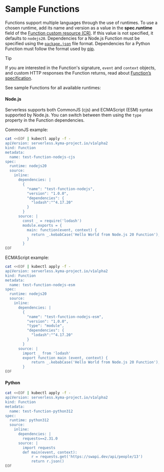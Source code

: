 # Sample Functions

Functions support multiple languages through the use of runtimes. To use a chosen runtime, add its name and version as a value in the **spec.runtime** field of the [Function custom resource (CR)](../resources/06-10-function-cr.md). If this value is not specified, it defaults to `nodejs20`. Dependencies for a Node.js Function must be specified using the [`package.json`](https://docs.npmjs.com/creating-a-package-json-file) file format. Dependencies for a Python Function must follow the format used by [pip](https://packaging.python.org/key_projects/#pip).

> [!TIP]
> If you are interested in the Function's signature, `event` and `context` objects, and custom HTTP responses the Function returns, read about [Function’s specification](07-70-function-specification.md).

See sample Functions for all available runtimes:

<!-- tabs:start -->

#### Node.js

Serverless supports both CommonJS (cjs) and ECMAScript (ESM) syntax supported by Node.js.
You can switch between them using the `type` property in the Function dependencies.

CommonJS example:

```bash
cat <<EOF | kubectl apply -f -
apiVersion: serverless.kyma-project.io/v1alpha2
kind: Function
metadata:
  name: test-function-nodejs-cjs
spec:
  runtime: nodejs20
  source:
    inline:
      dependencies: |
        {
          "name": "test-function-nodejs",
          "version": "1.0.0",
          "dependencies": {
            "lodash":"^4.17.20"
          }
        }
      source: |
        const _ = require('lodash')
        module.exports = {
          main: function(event, context) {
            return _.kebabCase('Hello World from Node.js 20 Function');
          }
        }
EOF
```

ECMAScript example:

```bash
cat <<EOF | kubectl apply -f -
apiVersion: serverless.kyma-project.io/v1alpha2
kind: Function
metadata:
  name: test-function-nodejs-esm
spec:
  runtime: nodejs20
  source:
    inline:
      dependencies: |
        {
          "name": "test-function-nodejs-esm",
          "version": "1.0.0",
          "type": "module",
          "dependencies": {
            "lodash":"^4.17.20"
          }
        }
      source: |
        import _ from 'lodash'
        export function main (event, context) {
            return _.kebabCase('Hello World from Node.js 20 Function');
        }
EOF
```

#### Python

```bash
cat <<EOF | kubectl apply -f -
apiVersion: serverless.kyma-project.io/v1alpha2
kind: Function
metadata:
  name: test-function-python312
spec:
  runtime: python312
  source:
    inline:
      dependencies: |
        requests==2.31.0
      source: |
        import requests
        def main(event, context):
            r = requests.get('https://swapi.dev/api/people/13')
            return r.json()
EOF
```

<!-- tabs:end -->
